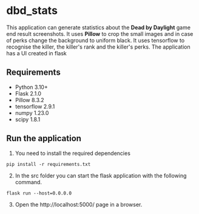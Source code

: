 # dbd_stats

This application can generate statistics about the **Dead by Daylight** game end result screenshots.
It uses **Pillow** to crop the small images and in case of perks change the background to uniform black.
It uses tensorflow to recognise the killer, the killer's rank and the killer's perks.
The application has a UI created in flask

## Requirements

- Python 3.10+
- Flask 2.1.0
- Pillow 8.3.2
- tensorflow 2.9.1
- numpy 1.23.0
- scipy 1.8.1

## Run the application

1. You need to install the required dependencies

 ```
pip install -r requirements.txt
```

2. In the src folder you can start the flask application with the following command.
```
flask run --host=0.0.0.0
```

3. Open the http://localhost:5000/ page in a browser.

